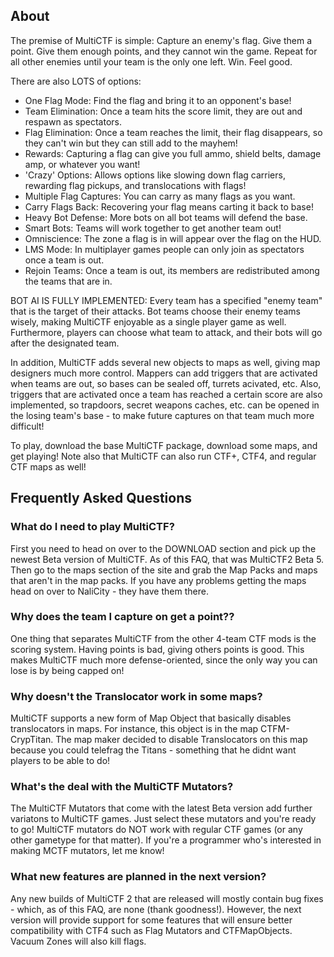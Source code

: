 ## About

The premise of MultiCTF is simple: Capture an enemy's flag. Give them a point. Give them enough points, and they cannot win the game. Repeat for all other enemies until your team is the only one left. Win. Feel good.

There are also LOTS of options:

- One Flag Mode: Find the flag and bring it to an opponent's base!
- Team Elimination: Once a team hits the score limit, they are out and respawn as spectators.
- Flag Elimination: Once a team reaches the limit, their flag disappears, so they can't win but they can still add to the mayhem!
- Rewards: Capturing a flag can give you full ammo, shield belts, damage amp, or whatever you want!
- 'Crazy' Options: Allows options like slowing down flag carriers, rewarding flag pickups, and translocations with flags!
- Multiple Flag Captures: You can carry as many flags as you want.
- Carry Flags Back: Recovering your flag means carting it back to base!
- Heavy Bot Defense: More bots on all bot teams will defend the base.
- Smart Bots: Teams will work together to get another team out!
- Omniscience: The zone a flag is in will appear over the flag on the HUD.
- LMS Mode: In multiplayer games people can only join as spectators once a team is out.
- Rejoin Teams: Once a team is out, its members are redistributed among the teams that are in.

BOT AI IS FULLY IMPLEMENTED: Every team has a specified "enemy team" that is the target of their attacks. Bot teams choose their enemy teams wisely, making MultiCTF enjoyable as a single player game as well. Furthermore, players can choose what team to attack, and their bots will go after the designated team.

In addition, MultiCTF adds several new objects to maps as well, giving map designers much more control. Mappers can add triggers that are activated when teams are out, so bases can be sealed off, turrets acivated, etc. Also, triggers that are activated once a team has reached a certain score are also implemented, so trapdoors, secret weapons caches, etc. can be opened in the losing team's base - to make future captures on that team much more difficult!

To play, download the base MultiCTF package, download some maps, and get playing!
Note also that MultiCTF can also run CTF+, CTF4, and regular CTF maps as well!

## Frequently Asked Questions

### What do I need to play MultiCTF?
First you need to head on over to the DOWNLOAD section and pick up the newest Beta version of MultiCTF. As of this FAQ, that was MultiCTF2 Beta 5. Then go to the maps section of the site and grab the Map Packs and maps that aren't in the map packs. If you have any problems getting the maps head on over to NaliCity - they have them there.

### Why does the team I capture on get a point??
One thing that separates MultiCTF from the other 4-team CTF mods is the scoring system. Having points is bad, giving others points is good. This makes MultiCTF much more defense-oriented, since the only way you can lose is by being capped on!

### Why doesn't the Translocator work in some maps?
MultiCTF supports a new form of Map Object that basically disables translocators in maps. For instance, this object is in the map CTFM-CrypTitan. The map maker decided to disable Translocators on this map because you could telefrag the Titans - something that he didnt want players to be able to do!

### What's the deal with the MultiCTF Mutators?
The MultiCTF Mutators that come with the latest Beta version add further variatons to MultiCTF games. Just select these mutators and you're ready to go! MultiCTF mutators do NOT work with regular CTF games (or any other gametype for that matter). If you're a programmer who's interested in making MCTF mutators, let me know!

### What new features are planned in the next version?
Any new builds of MultiCTF 2 that are released will mostly contain bug fixes - which, as of this FAQ, are none (thank goodness!). However, the next version will provide support for some features that will ensure better compatibility with CTF4 such as Flag Mutators and CTFMapObjects. Vacuum Zones will also kill flags. 
